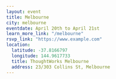 ```yaml
---
layout: event
title: Melbourne
city: melbourne
eventdate: April 20th to April 21st
learn_more_link: "/melbourne"
rsvp_link: "https://www.example.com"
location:
  latitude: -37.8166797
  longitude: 144.9617733
  title: ThoughtWorks Melbourne
  address: 23/303 Collins St, Melbourne
---
```

